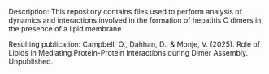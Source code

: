 Description: This repository contains files used to perform analysis of dynamics and interactions involved in the formation of hepatitis C dimers in the presence of a lipid membrane. 

Resulting publication:  Campbell, O., Dahhan, D., & Monje, V. (2025). Role of Lipids in Mediating Protein-Protein Interactions during Dimer Assembly. Unpublished.
